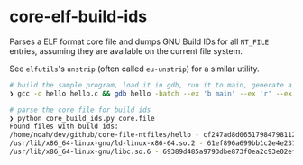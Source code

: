 # core-elf-build-ids

Parses a ELF format core file and dumps GNU Build IDs for all `NT_FILE` entries,
assuming they are available on the current file system.

See `elfutils`'s `unstrip` (often called `eu-unstrip`) for a similar utility.

```bash
# build the sample program, load it in gdb, run it to main, generate a core file
❯ gcc -o hello hello.c && gdb hello -batch --ex 'b main' --ex 'r' --ex 'generate-core-file core.file'

# parse the core file for build ids
❯ python core_build_ids.py core.file
Found files with build ids:
/home/noah/dev/github/core-file-ntfiles/hello - cf247ad8d0651798479811263357311d40484d80
/usr/lib/x86_64-linux-gnu/ld-linux-x86-64.so.2 - 61ef896a699bb1c2e4e231642b2e1688b2f1a61e
/usr/lib/x86_64-linux-gnu/libc.so.6 - 69389d485a9793dbe873f0ea2c93e02efaa9aa3d
```
